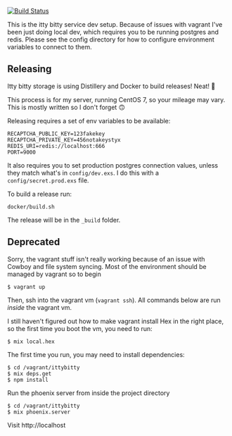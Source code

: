 [![Build Status](https://travis-ci.org/philwade/ittybittystorage.svg?branch=master)](https://travis-ci.org/philwade/ittybittystorage)

This is the itty bitty service dev setup.
Because of issues with vagrant I've been just doing local dev, which requires you to be running postgres and redis. Please see the config
directory for how to configure environment variables to connect to them.

## Releasing

Itty bitty storage is using Distillery and Docker to build releases! Neat! 👏

This process is for my server, running CentOS 7, so your mileage may vary. This is mostly written so I don't forget 🙃

Releasing requires a set of env variables to be available:

    RECAPTCHA_PUBLIC_KEY=123fakekey
	RECAPTCHA_PRIVATE_KEY=456notakeystyx
	REDIS_URI=redis://localhost:666
	PORT=9000

It also requires you to set production postgres connection values, unless they match what's in `config/dev.exs`.
I do this with a `config/secret.prod.exs` file.

To build a release run:

    docker/build.sh

The release will be in the `_build` folder.

## Deprecated

Sorry, the vagrant stuff isn't really working because of an issue with Cowboy and file system syncing.
Most of the environment should be managed by vagrant so to begin

    $ vagrant up

Then, ssh into the vagrant vm (`vagrant ssh`). All commands below are run *inside* the vagrant vm.

I still haven't figured out how to make vagrant install Hex in the right place, so the first time you boot the vm, you need to run:

    $ mix local.hex

The first time you run, you may need to install dependencies:

	$ cd /vagrant/ittybitty
    $ mix deps.get
	$ npm install

Run the phoenix server from inside the project directory

	$ cd /vagrant/ittybitty
    $ mix phoenix.server

Visit http://localhost
